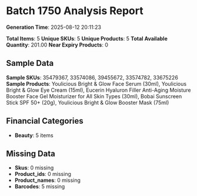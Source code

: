 # Batch 1750 Analysis Report

**Generation Time**: 2025-08-12 20:11:23

**Total Items**: 5
**Unique SKUs**: 5
**Unique Products**: 5
**Total Available Quantity**: 201.00
**Near Expiry Products**: 0

## Sample Data
**Sample SKUs**: 35479367, 33574086, 39455672, 33574782, 33675226
**Sample Products**: Youlicious Bright & Glow Face Serum (30ml), Youlicious Bright & Glow Eye Cream (15ml), Eucerin Hyaluron Filler Anti-Aging Moisture Booster Face Gel Moisturizer for All Skin Types (30ml), Bobai Sunscreen Stick SPF 50+ (20g), Youlicious Bright & Glow Booster Mask (75ml)

## Financial Categories
- **Beauty**: 5 items

## Missing Data
- **Skus**: 0 missing
- **Product_ids**: 0 missing
- **Product_names**: 0 missing
- **Barcodes**: 5 missing
